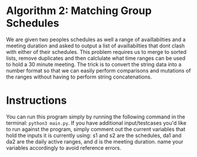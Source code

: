 # Algorithm 2: Matching Group Schedules

We are given two peoples schedules as well a range of availlabilties and a meeting duration and asked to output a list of availlabilties that dont clash with either of their schedules. This problem requires us to merge to sorted lists, remove duplicates and then calclulate what time ranges can be used to hold a 30 minute meeting. The trick is to convert the string data into a number format so that we can easily perform comparisons and mutations of the ranges without having to perform string concatenations.

# Instructions

You can run this program simply by running the following command in the terminal: `python3 main.py`. If you have additional input/testcases you'd like to run against the program, simply comment out the current variables that hold the inputs it is currently using: s1 and s2 are the schedules, da1 and da2 are the daily active ranges, and d is the meeting duration. name your variables accordingly to avoid reference errors.
